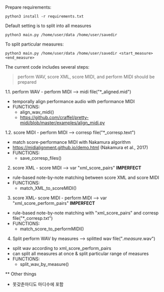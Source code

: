
Prepare requirements: 

	python3 install -r requirements.txt

Default setting is to split into all measures
    
	python3 main.py /home/user/data /home/user/savedir

To split particular measures: 

	python3 main.py /home/user/data /home/user/savedir <start_measure> <end_measure>

The current code includes several steps:
> perform WAV, score XML, score MIDI, and perform MIDI should be prepared

1.1. perform WAV - perform MIDI --> midi file("*_aligned.mid")
- temporally align performance audio with performance MIDI
- FUNCTIONS:
	- align_wav_midi()
	- https://github.com/craffel/pretty-midi/blob/master/examples/align_midi.py

1.2. score MIDI - perform MIDI --> corresp file("*_corresp.text") 
- match score-performance MIDI with Nakamura algorithm 
- https://midialignment.github.io/demo.html (Nakamura et al., 2017)
- FUNCTIONS:
	- save_corresp_files() 

2. score XML - score MIDI --> var "xml_score_pairs" **IMPERFECT**
- rule-based note-by-note matching between score XML and score MIDI 
- FUNCTIONS:
	- match_XML_to_scoreMIDI()

3. score XML- score MIDI - perform MIDI --> var "xml_score_perform_pairs" **IMPERFECT**
- rule-based note-by-note matching with "xml_score_pairs" and corresp file("*_corresp.txt")
- FUNCTIONS: 
	- match_score_to_performMIDI()

4. Split perform WAV by measures --> splitted wav file("*.measure*.wav")
- split wav according to xml_score_perform_pairs 
- can split all measures at once & split particular range of measures 
- FUNCTIONS:
	- split_wav_by_measure()

** Other things
- 못갖춘마디도 마디수에 포함 

